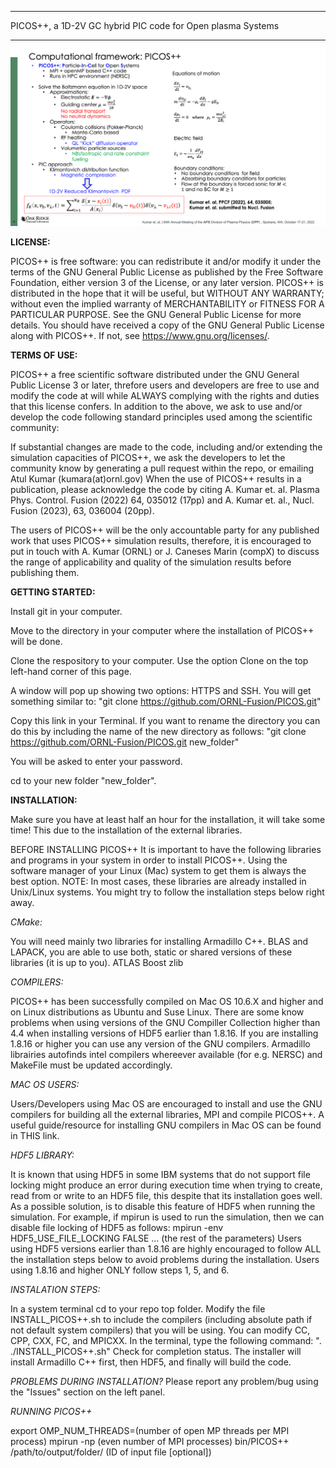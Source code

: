 *** * * * * * * * * * * * * * * * * * * * * * * * * * * * * * * * * * * * *
PICOS++, a 1D-2V GC hybrid PIC code for Open plasma Systems        
* * * * * * * * * * * * * * * * * * * * * * * * * * * * * * * * * * * * ***


![picos_framework](templateFILES/picos_framework.png)

**LICENSE:**

PICOS++ is free software: you can redistribute it and/or modify it under the terms of the GNU General Public License as published by the Free Software Foundation, either version 3 of the License, or any later version. PICOS++ is distributed in the hope that it will be useful, but WITHOUT ANY WARRANTY; without even the implied warranty of MERCHANTABILITY or FITNESS FOR A PARTICULAR PURPOSE.  See the GNU General Public License for more details.
You should have received a copy of the GNU General Public License along with PICOS++.  If not, see https://www.gnu.org/licenses/.

**TERMS OF USE:**

PICOS++ a free scientific software distributed under the GNU General Public License 3 or later, threfore users and developers are free to use and modify the code at will while ALWAYS complying with the rights and duties that this license confers.
In addition to the above, we ask to use and/or develop the code following standard principles used among the scientific community:

If substantial changes are made to the code, including and/or extending the simulation capacities of PICOS++, we ask the developers to let the community know by generating a pull request within the repo, or emailing Atul Kumar (kumara(at)ornl.gov)
When the use of PICOS++ results in a publication, please acknowledge the code by citing  A. Kumar et. al. Plasma Phys. Control. Fusion (2022) 64, 035012 (17pp) and A. Kumar et. al., Nucl. Fusion (2023), 63, 036004 (20pp).

The users of PICOS++ will be the only accountable party for any published work that uses PICOS++ simulation results, therefore, it is encouraged to put in touch with A. Kumar (ORNL) or J. Caneses Marin (compX) to discuss the range of applicability and quality of the simulation results before publishing them.


**GETTING STARTED:**


Install git in your computer.


Move to the directory in your computer where the installation of PICOS++ will be done.


Clone the respository to your computer. Use the option Clone on the top left-hand corner of this page.


A window will pop up showing two options: HTTPS and SSH. You will get something similar to: "git clone https://github.com/ORNL-Fusion/PICOS.git"


Copy this link in your Terminal. If you want to rename the directory you can do this by including the name of the new directory as follows: "git clone https://github.com/ORNL-Fusion/PICOS.git new_folder"


You will be asked to enter your password.


cd to your new folder "new_folder".



**INSTALLATION:**

Make sure you have at least half an hour for the installation, it will take some time! This due to the installation of the external libraries.

BEFORE INSTALLING PICOS++
It is important to have the following libraries and programs in your system in order to install PICOS++. Using the software manager of your Linux (Mac) system to get them is always the best option. NOTE: In most cases, these libraries are already installed in Unix/Linux systems. You might try to follow the installation steps below right away.

_CMake:_

You will need mainly two libraries for installing Armadillo C++. BLAS and LAPACK, you are able to use both, static or shared versions of these libraries (it is up to you).
ATLAS
Boost
zlib


_COMPILERS:_

PICOS++ has been successfully compiled on Mac OS 10.6.X and higher and on Linux distributions as Ubuntu and Suse Linux.
There are some know problems when using versions of the GNU Compiller Collection higher than 4.4 when installing versions of HDF5 earlier than 1.8.16. If you are installing 1.8.16 or higher you can use any version of the GNU compilers. Armadillo librairies autofinds intel compilers whereever available (for e.g. NERSC) and  MakeFile must be updated accordingly.

_MAC OS USERS:_

Users/Developers using Mac OS are encouraged to install and use the GNU compilers for building all the external libraries, MPI and compile PICOS++. A useful guide/resource for installing GNU compilers in Mac OS can be found in THIS link.

_HDF5 LIBRARY:_

It is known that using HDF5 in some IBM systems that do not support file locking might produce an error during execution time when trying to create, read from or write to an HDF5 file, this despite that its installation goes well. As a possible solution, is to disable this feature of HDF5 when running the simulation.
For example, if mpirun is used to run the simulation, then we can disable file locking of HDF5 as follows:
mpirun -env HDF5_USE_FILE_LOCKING FALSE ... (the rest of the parameters)
Users using HDF5 versions earlier than 1.8.16 are highly encouraged to follow ALL the installation steps below to avoid problems during the installation. Users using 1.8.16 and higher ONLY follow steps 1, 5, and 6.

_INSTALATION STEPS:_

In a system terminal cd to your repo top folder.
Modify the file INSTALL_PICOS++.sh to include the compilers (including absolute path if not default system compilers) that you will be using. You can modify CC, CPP, CXX, FC, and MPICXX.
In the terminal, type the following command: ". ./INSTALL_PICOS++.sh"
Check for completion status. The installer will install Armadillo C++ first, then HDF5, and finally will build the code.


_PROBLEMS DURING INSTALLATION?_
Please report any problem/bug using the "Issues" section on the left panel.

_RUNNING PICOS++_

export OMP_NUM_THREADS=(number of open MP threads per MPI process)
mpirun -np (even number of MPI processes) bin/PICOS++ /path/to/output/folder/ (ID of input file [optional])

